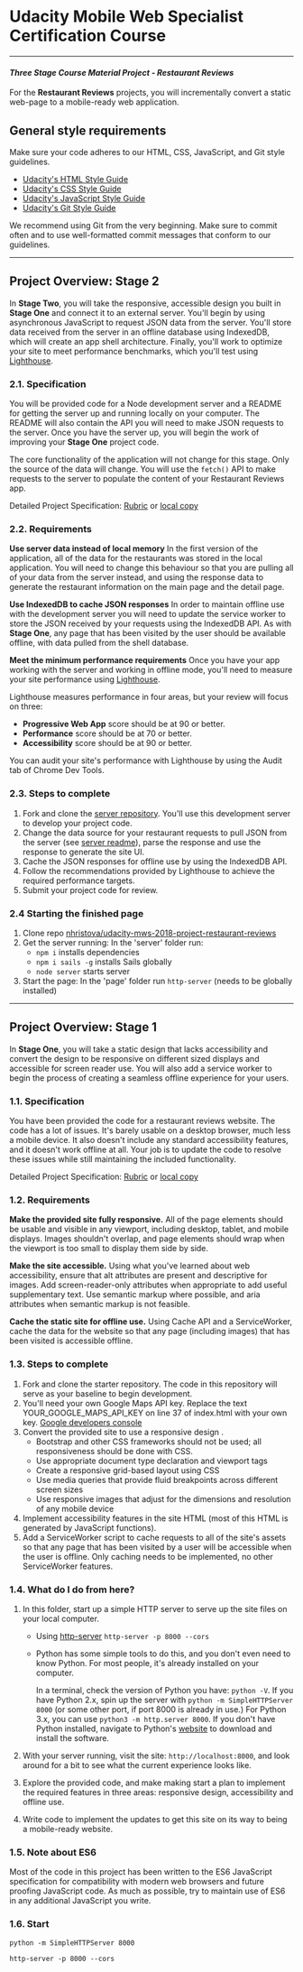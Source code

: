 # Udacity Mobile Web Specialist Certification Course
---
#### _Three Stage Course Material Project - Restaurant Reviews_

For the  **Restaurant Reviews**  projects, you will incrementally convert a static web-page to a mobile-ready web application.

## General style requirements

Make sure your code adheres to our HTML, CSS, JavaScript, and Git style guidelines.

- [Udacity's HTML Style Guide](http://udacity.github.io/frontend-nanodegree-styleguide/index.html)
- [Udacity's CSS Style Guide](http://udacity.github.io/frontend-nanodegree-styleguide/css.html)
- [Udacity's JavaScript Style Guide](http://udacity.github.io/frontend-nanodegree-styleguide/javascript.html)
- [Udacity's Git Style Guide](https://udacity.github.io/git-styleguide/)

We recommend using Git from the very beginning. Make sure to commit often and to use well-formatted commit messages that conform to our guidelines.

---

## Project Overview: Stage 2
In  **Stage Two**, you will take the responsive, accessible design you built in  **Stage One**  and connect it to an external server. You'll begin by using asynchronous JavaScript to request JSON data from the server. You'll store data received from the server in an offline database using IndexedDB, which will create an app shell architecture. Finally, you'll work to optimize your site to meet performance benchmarks, which you'll test using  [Lighthouse](https://developers.google.com/web/tools/lighthouse/).

### 2.1. Specification

You will be provided code for a Node development server and a README for getting the server up and running locally on your computer. The README will also contain the API you will need to make JSON requests to the server. Once you have the server up, you will begin the work of improving your  **Stage One** project code.

The core functionality of the application will not change for this stage. Only the source of the data will change. You will use the  `fetch()`  API to make requests to the server to populate the content of your Restaurant Reviews app.

Detailed Project Specification:
[Rubric](https://review.udacity.com/#!/rubrics/1131/view) or 
[local copy](readme-stage2-rubric.md)

### 2.2. Requirements

**Use server data instead of local memory**  In the first version of the application, all of the data for the restaurants was stored in the local application. You will need to change this behaviour so that you are pulling all of your data from the server instead, and using the response data to generate the restaurant information on the main page and the detail page.

**Use IndexedDB to cache JSON responses**  In order to maintain offline use with the development server you will need to update the service worker to store the JSON received by your requests using the IndexedDB API. As with  **Stage One**, any page that has been visited by the user should be available offline, with data pulled from the shell database.

**Meet the minimum performance requirements**  Once you have your app working with the server and working in offline mode, you'll need to measure your site performance using  [Lighthouse](https://developers.google.com/web/tools/lighthouse/).

Lighthouse measures performance in four areas, but your review will focus on three:

-   **Progressive Web App**  score should be at 90 or better.
-   **Performance**  score should be at 70 or better.
-   **Accessibility**  score should be at 90 or better.

You can audit your site's performance with Lighthouse by using the Audit tab of Chrome Dev Tools.

### 2.3. Steps to complete

1.  Fork and clone the  [server repository](https://github.com/udacity/mws-restaurant-stage-2). You'll use this development server to develop your project code.
2.  Change the data source for your restaurant requests to pull JSON from the server (see [server readme](readme-server.md)), parse the response and use the response to generate the site UI.
3.  Cache the JSON responses for offline use by using the IndexedDB API.
4.  Follow the recommendations provided by Lighthouse to achieve the required performance targets.
5.  Submit your project code for review.

### 2.4 Starting the finished page
1. Clone repo [nhristova/udacity-mws-2018-project-restaurant-reviews](https://github.com/nhristova/udacity-mws-2018-project-restaurant-reviews.git)
1. Get the server running: In the 'server' folder run:
    - `npm i` installs dependencies
    - `npm i sails -g` installs Sails globally
    - `node server` starts server
1. Start the page: In the 'page' folder run `http-server` (needs to be globally installed)

---

## Project Overview: Stage 1

In **Stage One**, you will take a static design that lacks accessibility and convert the design to be responsive on different sized displays and accessible for screen reader use. You will also add a service worker to begin the process of creating a seamless offline experience for your users.

### 1.1. Specification

You have been provided the code for a restaurant reviews website. The code has a lot of issues. It's barely usable on a desktop browser, much less a mobile device. It also doesn't include any standard accessibility features, and it doesn't work offline at all. Your job is to update the code to resolve these issues while still maintaining the included functionality. 

Detailed Project Specification:
[Rubric](https://review.udacity.com/#!/rubrics/1090/view) or 
[local copy](readme-stage1-rubric.md)

### 1.2. Requirements
**Make the provided site fully responsive.** All of the page elements should be usable and visible in any viewport, including desktop, tablet, and mobile displays. Images shouldn't overlap, and page elements should wrap when the viewport is too small to display them side by side.

**Make the site accessible.** Using what you've learned about web accessibility, ensure that alt attributes are present and descriptive for images. Add screen-reader-only attributes when appropriate to add useful supplementary text. Use semantic markup where possible, and aria attributes when semantic markup is not feasible.

**Cache the static site for offline use.** Using Cache API and a ServiceWorker, cache the data for the website so that any page (including images) that has been visited is accessible offline.

### 1.3. Steps to complete 

1. Fork and clone the starter repository. The code in this repository will serve as your baseline to begin development.
2. You'll need your own Google Maps API key. Replace the text YOUR_GOOGLE_MAPS_API_KEY on line 37 of index.html with your own key.
    [Google developers console](https://console.developers.google.com)
3. Convert the provided site to use a responsive design .
    - Bootstrap and other CSS frameworks should not be used; all responsiveness should be done with CSS.
    - Use appropriate document type declaration and viewport tags
    - Create a responsive grid-based layout using CSS
    - Use media queries that provide fluid breakpoints across different screen sizes
    - Use responsive images that adjust for the dimensions and resolution of any mobile device
4. Implement accessibility features in the site HTML (most of this HTML is generated by JavaScript functions).
5. Add a ServiceWorker script to cache requests to all of the site's assets so that any page that has been visited by a user will be accessible when the user is offline. Only caching needs to be implemented, no other ServiceWorker features.

### 1.4. What do I do from here?

1. In this folder, start up a simple HTTP server to serve up the site files on your local computer. 

    - Using [http-server](https://www.npmjs.com/package/http-server) `http-server -p 8000 --cors`

    - Python has some simple tools to do this, and you don't even need to know Python. For most people, it's already installed on your computer. 

        In a terminal, check the version of Python you have: `python -V`. If you have Python 2.x, spin up the server with `python -m SimpleHTTPServer 8000` (or some other port, if port 8000 is already in use.) For Python 3.x, you can use `python3 -m http.server 8000`. If you don't have Python installed, navigate to Python's [website](https://www.python.org/) to download and install the software.

2. With your server running, visit the site: `http://localhost:8000`, and look around for a bit to see what the current experience looks like.
3. Explore the provided code, and make making start a plan to implement the required features in three areas: responsive design, accessibility and offline use.
4. Write code to implement the updates to get this site on its way to being a mobile-ready website.


### 1.5. Note about ES6

Most of the code in this project has been written to the ES6 JavaScript specification for compatibility with modern web browsers and future proofing JavaScript code. As much as possible, try to maintain use of ES6 in any additional JavaScript you write. 


### 1.6. Start

`python -m SimpleHTTPServer 8000`

`http-server -p 8000 --cors`


